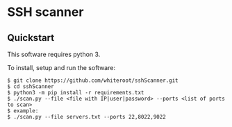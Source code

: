 # SSH scanner

## Quickstart

This software requires python 3.

To install, setup and run the software:

    $ git clone https://github.com/whiteroot/sshScanner.git
    $ cd sshScanner
    $ python3 -m pip install -r requirements.txt
    $ ./scan.py --file <file with IP|user|password> --ports <list of ports to scan>
    $ example:
    $ ./scan.py --file servers.txt --ports 22,8022,9022

